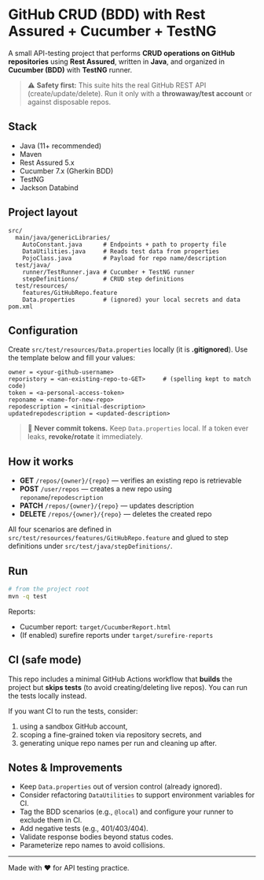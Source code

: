 # GitHub CRUD (BDD) with Rest Assured + Cucumber + TestNG

A small API-testing project that performs **CRUD operations on GitHub repositories** using **Rest Assured**, written in **Java**, and organized in **Cucumber (BDD)** with **TestNG** runner.

> ⚠️ **Safety first:** This suite hits the real GitHub REST API (create/update/delete). Run it only with a **throwaway/test account** or against disposable repos.

## Stack
- Java (11+ recommended)
- Maven
- Rest Assured 5.x
- Cucumber 7.x (Gherkin BDD)
- TestNG
- Jackson Databind

## Project layout
```
src/
  main/java/genericLibraries/
    AutoConstant.java      # Endpoints + path to property file
    DataUtilities.java     # Reads test data from properties
    PojoClass.java         # Payload for repo name/description
  test/java/
    runner/TestRunner.java # Cucumber + TestNG runner
    stepDefinitions/       # CRUD step definitions
  test/resources/
    features/GitHubRepo.feature
    Data.properties        # (ignored) your local secrets and data
pom.xml
```

## Configuration
Create `src/test/resources/Data.properties` locally (it is **.gitignored**). Use the template below and fill your values:

```
owner = <your-github-username>
reporistory = <an-existing-repo-to-GET>     # (spelling kept to match code)
token = <a-personal-access-token>
reponame = <name-for-new-repo>
repodescription = <initial-description>
updatedrepodescription = <updated-description>
```

> 🔐 **Never commit tokens.** Keep `Data.properties` local. If a token ever leaks, **revoke/rotate** it immediately.

## How it works
- **GET** `/repos/{owner}/{repo}` — verifies an existing repo is retrievable
- **POST** `/user/repos` — creates a new repo using `reponame`/`repodescription`
- **PATCH** `/repos/{owner}/{repo}` — updates description
- **DELETE** `/repos/{owner}/{repo}` — deletes the created repo

All four scenarios are defined in `src/test/resources/features/GitHubRepo.feature` and glued to step definitions under `src/test/java/stepDefinitions/`.

## Run
```bash
# from the project root
mvn -q test
```

Reports:
- Cucumber report: `target/CucumberReport.html`
- (If enabled) surefire reports under `target/surefire-reports`

## CI (safe mode)
This repo includes a minimal GitHub Actions workflow that **builds** the project but **skips tests** (to avoid creating/deleting live repos). You can run the tests locally instead.

If you want CI to run the tests, consider:
1) using a sandbox GitHub account,
2) scoping a fine-grained token via repository secrets, and
3) generating unique repo names per run and cleaning up after.

## Notes & Improvements
- Keep `Data.properties` out of version control (already ignored).
- Consider refactoring `DataUtilities` to support environment variables for CI.
- Tag the BDD scenarios (e.g., `@local`) and configure your runner to exclude them in CI.
- Add negative tests (e.g., 401/403/404).
- Validate response bodies beyond status codes.
- Parameterize repo names to avoid collisions.

---

Made with ❤️ for API testing practice.
